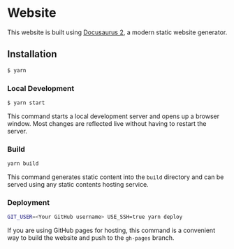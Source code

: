 # Website

This website is built using [Docusaurus 2](https://docusaurus.io/), a modern static website generator.

## Installation

```bash
$ yarn
```

### Local Development

```bash
$ yarn start
```

This command starts a local development server and opens up a browser window. Most changes are reflected live without having to restart the server.

### Build

```bash
yarn build
```

This command generates static content into the `build` directory and can be served using any static contents hosting service.

### Deployment

```bash
GIT_USER=<Your GitHub username> USE_SSH=true yarn deploy
```

If you are using GitHub pages for hosting, this command is a convenient way to build the website and push to the `gh-pages` branch.
